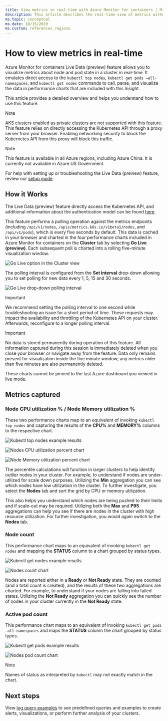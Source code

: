 ```yaml
---
title: View metrics in real-time with Azure Monitor for containers | Microsoft Docs
description: This article describes the real-time view of metrics without using kubectl with Azure Monitor for containers.
ms.topic: conceptual
ms.date: 10/15/2019
ms.custom: references_regions
---
```


# How to view metrics in real-time

Azure Monitor for containers Live Data (preview) feature allows you to visualize metrics about node and pod state in a cluster in real-time. It emulates direct access to the `kubectl top nodes`, `kubectl get pods –all-namespaces`, and `kubectl get nodes` commands to call, parse, and visualize the data in performance charts that are included with this Insight. 

This article provides a detailed overview and helps you understand how to use this feature.  

>[!NOTE]
>AKS clusters enabled as [private clusters](https://azure.microsoft.com/updates/aks-private-cluster/) are not supported with this feature. This feature relies on directly accessing the Kubernetes API through a proxy server from your browser. Enabling networking security to block the Kubernetes API from this proxy will block this traffic. 

>[!NOTE]
>This feature is available in all Azure regions, including Azure China. It is currently not available in Azure US Government.

For help with setting up or troubleshooting the Live Data (preview) feature, review our [setup guide](container-insights-livedata-setup.md).

## How it Works 

The Live Data (preview) feature directly access the Kubernetes API, and additional information about the authentication model can be found [here](https://kubernetes.io/docs/concepts/overview/kubernetes-api/). 

This feature performs a polling operation against the metrics endpoints (including `/api/v1/nodes`, `/apis/metrics.k8s.io/v1beta1/nodes`, and `/api/v1/pods`), which is every five seconds by default. This data is cached in your browser and charted in the four performance charts included in Azure Monitor for containers on the **Cluster** tab by selecting **Go Live (preview)**. Each subsequent poll is charted into a rolling five-minute visualization window. 

![Go Live option in the Cluster view](./media/container-insights-livedata-metrics/cluster-view-go-live-example-01.png)

The polling interval is configured from the **Set interval** drop-down allowing you to set polling for new data every 1, 5, 15 and 30 seconds. 

![Go Live drop-down polling interval](./media/container-insights-livedata-metrics/cluster-view-polling-interval-dropdown.png)

>[!IMPORTANT]
>We recommend setting the polling interval to one second while troubleshooting an issue for a short period of time. These requests may impact the availability and throttling of the Kubernetes API on your cluster. Afterwards, reconfigure to a longer polling interval. 

>[!IMPORTANT]
>No data is stored permanently during operation of this feature. All information captured during this session is immediately deleted when you close your browser or navigate away from the feature. Data only remains present for visualization inside the five minute window; any metrics older than five minutes are also permanently deleted.

These charts cannot be pinned to the last Azure dashboard you viewed in live mode.

## Metrics captured

### Node CPU utilization % / Node Memory utilization % 

These two performance charts map to an equivalent of invoking `kubectl top nodes` and capturing the results of the **CPU%** and **MEMORY%** columns to the respective chart. 

![Kubectl top nodes example results](./media/container-insights-livedata-metrics/kubectl-top-nodes-example.png)

![Nodes CPU utilization percent chart](./media/container-insights-livedata-metrics/cluster-view-node-cpu-util.png)

![Node Memory utilization percent chart](./media/container-insights-livedata-metrics/cluster-view-node-memory-util.png)

The percentile calculations will function in larger clusters to help identify outlier nodes in your cluster. For example, to understand if nodes are under-utilized for scale down purposes. Utilizing the **Min** aggregation you can see which nodes have low utilization in the cluster. To further investigate, you select the **Nodes** tab and sort the grid by CPU or memory utilization.

This also helps you understand which nodes are being pushed to their limits and if scale-out may be required. Utilizing both the **Max** and **P95** aggregations can help you see if there are nodes in the cluster with high resource utilization. For further investigation, you would again switch to the **Nodes** tab.

### Node count

This performance chart maps to an equivalent of invoking `kubectl get nodes` and mapping the **STATUS** column to a chart grouped by status types.

![Kubectl get nodes example results](./media/container-insights-livedata-metrics/kubectl-get-nodes-example.png)

![Nodes count chart](./media/container-insights-livedata-metrics/cluster-view-node-count-01.png)

Nodes are reported either in a **Ready** or **Not Ready** state. They are counted (and a total count is created), and the results of these two aggregations are charted.
For example, to understand if your nodes are falling into failed states. Utilizing the **Not Ready** aggregation you can quickly see the number of nodes in your cluster currently in the **Not Ready** state.

### Active pod count

This performance chart maps to an equivalent of invoking `kubectl get pods –all-namespaces` and maps the **STATUS** column the chart grouped by status types.

![Kubectl get pods example results](./media/container-insights-livedata-metrics/kubectl-get-pods-example.png)

![Nodes pod count chart](./media/container-insights-livedata-metrics/cluster-view-node-pod-count.png)

>[!NOTE]
>Names of status as interpreted by `kubectl` may not exactly match in the chart. 

## Next steps

View [log query examples](container-insights-log-search.md#search-logs-to-analyze-data) to see predefined queries and examples to create alerts, visualizations, or perform further analysis of your clusters.
